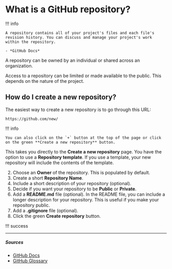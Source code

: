 # What is a GitHub repository?

!!! info

    A repository contains all of your project's files and each file's revision history. You can discuss and manage your project's work within the repository.

    - *GitHub Docs*

A repository can be owned by an individual or shared across an organization.

Access to a repository can be limited or made available to the public. This depends on the nature of the project.

## How do I create a new repository?

The easiest way to create a new repository is to go through this URL:

`https://github.com/new/`

!!! info

    You can also click on the `+` button at the top of the page or click on the green **Create a new repository** button.

This takes you directly to the **Create a new repository** page. You have the option to use a **Repository template**. If you use a template, your new repository will include the contents of the template.

2. Choose an **Owner** of the repository. This is populated by default.
3. Create a short **Repository Name**.
4. Include a short description of your repository (optional).
5. Decide if you want your repository to be **Public** or **Private**.
6. Add a **README.md** file (optional). In the README file, you can include a longer description for your repository. This is useful if you make your repository public.
7. Add a **.gitignore** file (optional).
8. Click the green **Create repository** button.

!!! success

    

***

##### Sources
- [GitHub Docs](https://docs.github.com/en)
- [GitHub Glossary](https://docs.github.com/en/get-started/quickstart/github-glossary)
